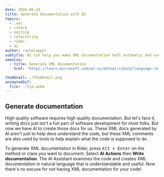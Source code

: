 ```yaml
---
date: 2024-06-24
title: Generate documentation with AI
topics:
  - .net
  - csharp
  - editing
  - refactoring
  - rider
  - ai
author: rachelappel
subtitle: AI can help you make XML documentation both automatic and useful.
seealso:
  - title: Generate XML documentation
    href: "https://learn.microsoft.com/en-us/dotnet/csharp/language-reference/xmldoc/"

thumbnail: ./thumbnail.png
animatedGif:
  file: ./tip.webm
---
```


## Generate documentation

High quality software requires high quality documentation. But let's face it, writing docs just isn't a fun part of software development for most folks.
But now we have AI to create those docs for us. These XML docs generated by AI aren't just to help devs understand the code, but these XML comments are also used by tools to help explain what the code is supposed to do.

To generate XML documentation in Rider, press <kbd>Alt + Enter</kbd> on the method or class you want to document. Select **AI Actions** then **Write documentation**.
The AI Assistant examines the code and creates XML documentation in natural language that is understandable and useful.
Now there's no excuse for not having XML documentation for your code!
